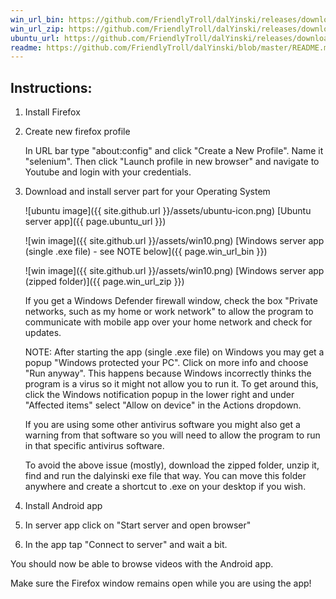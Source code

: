 ```yaml
---
win_url_bin: https://github.com/FriendlyTroll/dalYinski/releases/download/v1/dalyinski-1.exe
win_url_zip: https://github.com/FriendlyTroll/dalYinski/releases/download/v1/dalyinski-1.zip
ubuntu_url: https://github.com/FriendlyTroll/dalYinski/releases/download/v1/dalyinski-1.deb
readme: https://github.com/FriendlyTroll/dalYinski/blob/master/README.md
---
```


## Instructions:
1. Install Firefox

2. Create new firefox profile

    In URL bar type "about:config" and click "Create a New Profile". Name it "selenium". Then click "Launch profile in new browser" and navigate to Youtube and login with your credentials.

3. Download and install server part for your Operating System

    ![ubuntu image]({{ site.github.url }}/assets/ubuntu-icon.png)
    [Ubuntu server app]({{ page.ubuntu_url }})

    ![win image]({{ site.github.url }}/assets/win10.png)
    [Windows server app (single .exe file) - see NOTE below]({{ page.win_url_bin }})

    ![win image]({{ site.github.url }}/assets/win10.png)
    [Windows server app (zipped folder)]({{ page.win_url_zip }})

    If you get a Windows Defender firewall window, check the box "Private networks, such as my home or work network" to allow the program to communicate with mobile app over your home network and check for updates.

    NOTE:
    After starting the app (single .exe file) on Windows you may get a popup "Windows protected your PC". Click on more info and choose "Run anyway". This happens because Windows incorrectly thinks the program is a virus so it might not allow you to run it. To get around this, click the Windows notification popup in the lower right and under "Affected items" select "Allow on device" in the Actions dropdown.

    If you are using some other antivirus software you might also get a warning from that software so you will need to allow the program to run in that specific antivirus software.

    To avoid the above issue (mostly), download the zipped folder, unzip it, find and run the dalyinski exe file that way. You can move this folder anywhere and create a shortcut to .exe on your desktop if you wish.

4. Install Android app
5. In server app click on "Start server and open browser"
6. In the app tap "Connect to server" and wait a bit.

You should now be able to browse videos with the Android app.

Make sure the Firefox window remains open while you are using the app!







